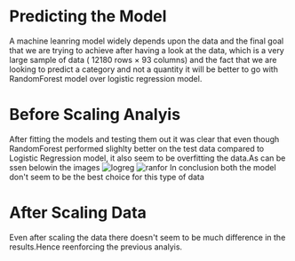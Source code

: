 # Predicting the Model
A machine leanring model widely depends upon the data and the final goal that we are trying to achieve
after having a look at the data, which is a very large sample of data ( 12180 rows × 93 columns) and the fact that we are looking to predict a 
category and not a quantity it will be better to go with RandomForest model over logistic regression model. 

# Before Scaling Analyis 
After fitting the models and testing them out it was clear that even though RandomForest performed slighlty better on the test data 
compared to Logistic Regression model, it also seem to be overfitting the data.As can be ssen belowin the images 
![logreg](https://user-images.githubusercontent.com/85182090/140656540-5e72d6d3-63ca-4b70-9460-d2b74c6a9a65.JPG)
![ranfor](https://user-images.githubusercontent.com/85182090/140656541-fd13b9c0-8c50-4a34-bd90-63009c87b8ee.JPG)
In conclusion both the model don't seem to be the 
best choice for this type of data 

# After Scaling Data 
Even after scaling the data there doesn't seem to be much difference in the results.Hence reenforcing the previous analyis.
 

